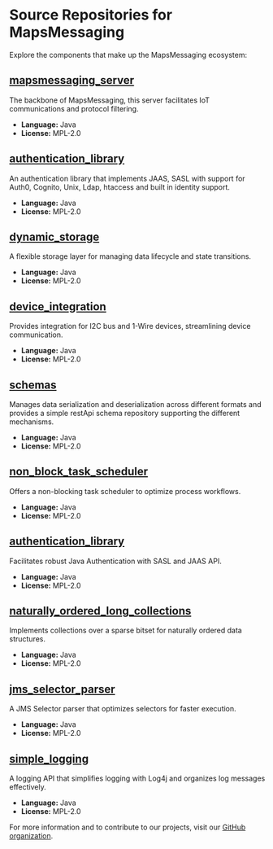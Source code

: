# Source Repositories for MapsMessaging

Explore the components that make up the MapsMessaging ecosystem:

## [mapsmessaging_server](https://github.com/mapsmessaging/mapsmessaging_server)
The backbone of MapsMessaging, this server facilitates IoT communications and protocol filtering.
- **Language:** Java
- **License:** MPL-2.0

## [authentication_library](https://github.com/Maps-Messaging/authentication_library)
An authentication library that implements JAAS, SASL with support for Auth0, Cognito, Unix, Ldap, htaccess and built in identity support.
- **Language:** Java
- **License:** MPL-2.0


## [dynamic_storage](https://github.com/mapsmessaging/dynamic_storage)
A flexible storage layer for managing data lifecycle and state transitions.
- **Language:** Java
- **License:** MPL-2.0

## [device_integration](https://github.com/mapsmessaging/device_integration)
Provides integration for I2C bus and 1-Wire devices, streamlining device communication.
- **Language:** Java
- **License:** MPL-2.0

## [schemas](https://github.com/mapsmessaging/schemas)
Manages data serialization and deserialization across different formats and provides a simple restApi schema repository supporting the different mechanisms.
- **Language:** Java
- **License:** MPL-2.0

## [non_block_task_scheduler](https://github.com/mapsmessaging/non_block_task_scheduler)
Offers a non-blocking task scheduler to optimize process workflows.
- **Language:** Java
- **License:** MPL-2.0

## [authentication_library](https://github.com/mapsmessaging/authentication_library)
Facilitates robust Java Authentication with SASL and JAAS API.
- **Language:** Java
- **License:** MPL-2.0

## [naturally_ordered_long_collections](https://github.com/mapsmessaging/naturally_ordered_long_collections)
Implements collections over a sparse bitset for naturally ordered data structures.
- **Language:** Java
- **License:** MPL-2.0

## [jms_selector_parser](https://github.com/mapsmessaging/jms_selector_parser)
A JMS Selector parser that optimizes selectors for faster execution.
- **Language:** Java
- **License:** MPL-2.0

## [simple_logging](https://github.com/mapsmessaging/simple_logging)
A logging API that simplifies logging with Log4j and organizes log messages effectively.
- **Language:** Java
- **License:** MPL-2.0

For more information and to contribute to our projects, visit our [GitHub organization](https://github.com/mapsmessaging).
